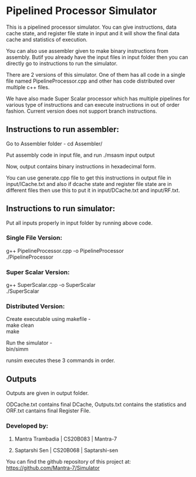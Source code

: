 # Pipelined Processor Simulator

This is a pipelined processor simulator. You can give instructions, data cache state, and register file state in input and it will show the final data cache and statistics of execution.

You can also use assembler given to make binary instructions from assembly. Butif you already have the input files in input folder then you can directly go to instructions to run the simulator. 

There are 2 versions of this simulator. One of them has all code in a single file named PipelineProcessor.cpp and other has code distributed over multiple c++ files.

We have also made Super Scalar processor which has multiple pipelines for various type of instructions and can execute instructions in out of order fashion. Current version does not support branch instructions.

## Instructions to run assembler:

Go to Assembler folder -
cd Assembler/

Put assembly code in input file, and run 
./msasm input output

Now, output contains binary instructions in hexadecimal form.

You can use generate.cpp file to get this instructions in output file in input/ICache.txt and also if dcache state and register file state are in different files then use this to put it in input/DCache.txt and input/RF.txt.

## Instructions to run simulator:

Put all inputs properly in input folder by running above code.

### Single File Version:

g++ PipelineProcessor.cpp -o PipelineProcessor\
./PipelineProcessor

### Super Scalar Version:

g++ SuperScalar.cpp -o SuperScalar\
./SuperScalar

### Distributed Version:

Create executable using makefile -\
make clean\
make

Run the simulator -\
bin/simm

runsim executes these 3 commands in order.

## Outputs

Outputs are given in output folder.

ODCache.txt contains final DCache, Outputs.txt contains the statistics and ORF.txt cantains final Register File.

### Developed by:

1. Mantra Trambadia | CS20B083 | Mantra-7

2. Saptarshi Sen    | CS20B068 | Saptarshi-sen

You can find the github repository of this project at: https://github.com/Mantra-7/Simulator